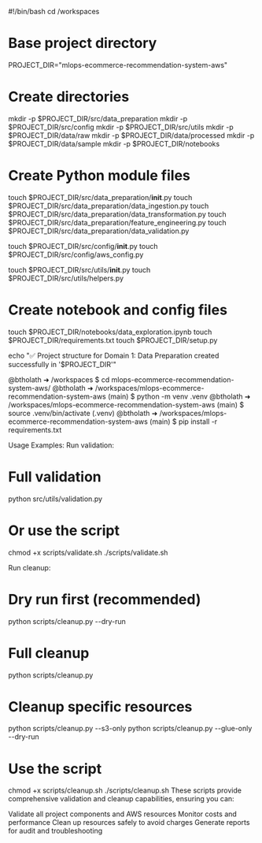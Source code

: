 #!/bin/bash
cd /workspaces
# Base project directory
PROJECT_DIR="mlops-ecommerce-recommendation-system-aws"

# Create directories
mkdir -p $PROJECT_DIR/src/data_preparation
mkdir -p $PROJECT_DIR/src/config
mkdir -p $PROJECT_DIR/src/utils
mkdir -p $PROJECT_DIR/data/raw
mkdir -p $PROJECT_DIR/data/processed
mkdir -p $PROJECT_DIR/data/sample
mkdir -p $PROJECT_DIR/notebooks

# Create Python module files
touch $PROJECT_DIR/src/data_preparation/__init__.py
touch $PROJECT_DIR/src/data_preparation/data_ingestion.py
touch $PROJECT_DIR/src/data_preparation/data_transformation.py
touch $PROJECT_DIR/src/data_preparation/feature_engineering.py
touch $PROJECT_DIR/src/data_preparation/data_validation.py

touch $PROJECT_DIR/src/config/__init__.py
touch $PROJECT_DIR/src/config/aws_config.py

touch $PROJECT_DIR/src/utils/__init__.py
touch $PROJECT_DIR/src/utils/helpers.py

# Create notebook and config files
touch $PROJECT_DIR/notebooks/data_exploration.ipynb
touch $PROJECT_DIR/requirements.txt
touch $PROJECT_DIR/setup.py

echo "✅ Project structure for Domain 1: Data Preparation created successfully in '$PROJECT_DIR'"



@btholath ➜ /workspaces $ cd mlops-ecommerce-recommendation-system-aws/
@btholath ➜ /workspaces/mlops-ecommerce-recommendation-system-aws (main) $ python -m venv .venv
@btholath ➜ /workspaces/mlops-ecommerce-recommendation-system-aws (main) $ source .venv/bin/activate
(.venv) @btholath ➜ /workspaces/mlops-ecommerce-recommendation-system-aws (main) $ pip install -r requirements.txt 


Usage Examples:
Run validation:

# Full validation
python src/utils/validation.py

# Or use the script
chmod +x scripts/validate.sh
./scripts/validate.sh

Run cleanup:
# Dry run first (recommended)
python scripts/cleanup.py --dry-run

# Full cleanup
python scripts/cleanup.py

# Cleanup specific resources
python scripts/cleanup.py --s3-only
python scripts/cleanup.py --glue-only --dry-run

# Use the script
chmod +x scripts/cleanup.sh
./scripts/cleanup.sh
These scripts provide comprehensive validation and cleanup capabilities, ensuring you can:

Validate all project components and AWS resources
Monitor costs and performance
Clean up resources safely to avoid charges
Generate reports for audit and troubleshooting
